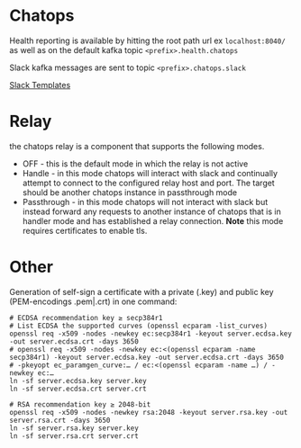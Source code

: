 # Chatops
Health reporting is available by hitting the root path url ex `localhost:8040/`
as well as on the default kafka topic `<prefix>.health.chatops`

Slack kafka messages are sent to topic `<prefix>.chatops.slack` 

[Slack Templates](templates/SlackTemplates.md)


# Relay
the chatops relay is a component that supports the following modes.
* OFF - this is the default mode in which the relay is not active
* Handle - in this mode chatops will interact with slack and continually attempt to connect to the configured relay host and port. The target should be another chatops instance in passthrough mode
* Passthrough - in this mode chatops will not interact with slack but instead forward any requests to another instance of chatops that is in handler mode and has established a relay connection. **Note** this mode requires certificates to enable tls.

# Other
Generation of self-sign a certificate with a private (.key) and public key (PEM-encodings .pem|.crt) in one command:

```
# ECDSA recommendation key ≥ secp384r1
# List ECDSA the supported curves (openssl ecparam -list_curves)
openssl req -x509 -nodes -newkey ec:secp384r1 -keyout server.ecdsa.key -out server.ecdsa.crt -days 3650
# openssl req -x509 -nodes -newkey ec:<(openssl ecparam -name secp384r1) -keyout server.ecdsa.key -out server.ecdsa.crt -days 3650
# -pkeyopt ec_paramgen_curve:… / ec:<(openssl ecparam -name …) / -newkey ec:…
ln -sf server.ecdsa.key server.key
ln -sf server.ecdsa.crt server.crt

# RSA recommendation key ≥ 2048-bit
openssl req -x509 -nodes -newkey rsa:2048 -keyout server.rsa.key -out server.rsa.crt -days 3650
ln -sf server.rsa.key server.key
ln -sf server.rsa.crt server.crt
```